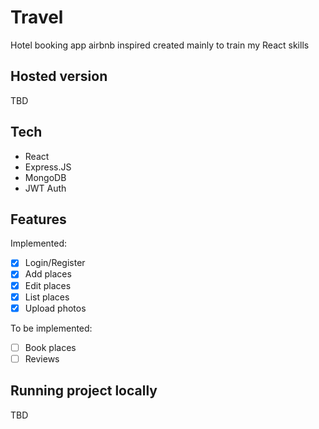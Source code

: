 # Travel

Hotel booking app airbnb inspired created mainly to train my React skills

## Hosted version

TBD

## Tech

- React
- Express.JS
- MongoDB
- JWT Auth

## Features

Implemented:

- [x] Login/Register
- [x] Add places
- [x] Edit places
- [x] List places
- [x] Upload photos

To be implemented:

- [ ] Book places
- [ ] Reviews

## Running project locally

TBD
